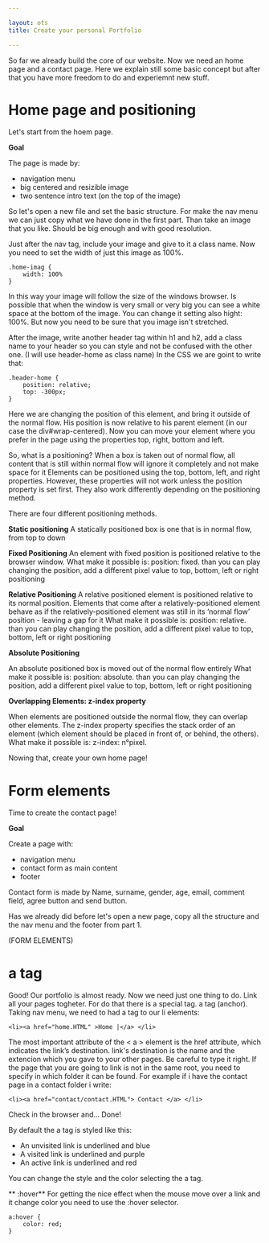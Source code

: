```yaml
---

layout: ots
title: Create your personal Portfolio

---
```


So far we already build the core of our website. Now we need an home page and a contact page.
Here we explain still some basic concept but after that you have more freedom to do and experiemnt
new stuff.

# Home page and positioning
Let's start from the hoem page.

**Goal**

The page is made by: 
- navigation menu
- big centered and resizible image
- two sentence intro text (on the top of the image)

So let's open a new file and set the basic structure. 
For make the nav menu we can just copy what we have done in the first part.
Than take an image that you like. Should be big enough and with good resolution.

Just after the nav tag, include your image and give to it a class name.
Now you need to set the width of just this image as 100%.	

	.home-imag {
		width: 100%
	}

In this way your image will follow the size of the windows browser.
Is possible that when the window is very small or very big you can see a white space at the bottom of the image.
You can change it setting also hight: 100%. But now you need to be sure that you image isn't stretched.

After the image, write another header tag within h1 and h2, add a class name to your header so you can style 
and not be confused with the other one. (I will use header-home as class name)
In the CSS we are goint to write that:

	.header-home {
		position: relative;
		top: -300px;
	}
Here we are changing the position of this element, and bring it outside of the normal flow. His position is 
now relative to his parent element (in our case the div#wrap-centered). Now you can move your element where
you prefer in the page using the properties top, right, bottom and left.

So, what is a positioning?
When a box is taken out of normal flow, all content that is still within normal flow will ignore it 
completely and not make space for it Elements can be positioned using the top, bottom, left, and right 
properties. However, these properties will not work unless the position property is set first. They also work
differently depending on the positioning method.

There are four different positioning methods.

**Static positioning**
A statically positioned box is one that is in normal flow, from top to down

**Fixed Positioning**
An element with fixed position is positioned relative to the browser window.
What make it possible is: position: fixed. 
than you can play changing the position, add a different pixel value to top, bottom, left or right positioning

**Relative Positioning**
A relative positioned element is positioned relative to its normal position. Elements that come after a relatively-positioned element behave as if the relatively-positioned element was still in its ‘normal flow’ position - leaving a gap for it
What make it possible is: position: relative. 
than you can play changing the position, add a different pixel value to top, bottom, left or right positioning

**Absolute Positioning**

An absolute positioned box is moved out of the normal flow entirely
What make it possible is: position: absolute. 
than you can play changing the position, add a different pixel value to top, bottom, left or right positioning

**Overlapping Elements: z-index property**

When elements are positioned outside the normal flow, they can overlap other elements. The z-index property specifies the stack order of an element (which element should be placed in front of, or behind, the others).
What make it possible is: z-index: n°pixel. 

Nowing that, create your own home page!

# Form elements
Time to create the contact page!

**Goal**

Create a page with:
- navigation menu
- contact form as main content
- footer

Contact form is made by Name, surname, gender, age, email, comment field, agree button and send button.

Has we already did before let's open a new page, copy all the structure and the nav menu and the footer from
part 1.

(FORM ELEMENTS)

# a tag

Good! Our portfolio is almost ready.
Now we need just one thing to do. Link all your pages togheter.
For do that there is a special tag. a tag (anchor).
Taking nav menu, we need to had a tag to our li elements:

	<li><a href="home.HTML" >Home |</a> </li>

The most important attribute of the < a > element is the href attribute, which indicates the link’s destination.
link's destination is the name and the extencion which you gave to your other pages. Be careful to type it right.
If the page that you are going to link is not in the same root, you need to specify in which folder it can be
found.
For example if i have the contact page in a contact folder i write:

	<li><a href="contact/contact.HTML"> Contact </a> </li>

Check in the browser and... Done!

By default the a tag is styled like this:
- An unvisited link is underlined and blue
- A visited link is underlined and purple
- An active link is underlined and red

You can change the style and the color selecting the a tag.

** :hover**
For getting the nice effect when the mouse move over a link and it change color you need to use the :hover selector.

	a:hover {
		color: red;
	}

	


